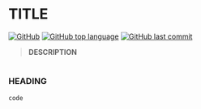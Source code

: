 # TITLE
[![GitHub](https://img.shields.io/github/license/jacobmannix/REPO?color=blue)](LICENSE)
[![GitHub top language](https://img.shields.io/github/languages/top/jacobmannix/REPO)](https://github.com/JacobMannix/REPO)
[![GitHub last commit](https://img.shields.io/github/last-commit/jacobmannix/REPO)](https://github.com/JacobMannix/REPO/commits/master)

> <b> DESCRIPTION </b>

#
### HEADING
```python
code

```
